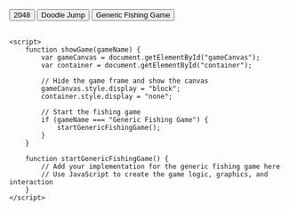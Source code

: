 <html>
<head>
    <title>Show Games</title>
    <style>
        .gameFrame {
            width: 100%;
            height: 100%;
        }
    </style>
</head>
<body>
    <button onclick="showGame('2048')">2048</button>
    <button onclick="showGame('Doodle Jump')">Doodle Jump</button>
    <button onclick="showGame('Generic Fishing Game')">Generic Fishing Game</button>
    <br><br>
    <div id="container">
        <canvas id="gameCanvas" width="800" height="600"></canvas>
    </div>

    <script>
        function showGame(gameName) {
            var gameCanvas = document.getElementById("gameCanvas");
            var container = document.getElementById("container");

            // Hide the game frame and show the canvas
            gameCanvas.style.display = "block";
            container.style.display = "none";

            // Start the fishing game
            if (gameName === "Generic Fishing Game") {
                startGenericFishingGame();
            }
        }

        function startGenericFishingGame() {
            // Add your implementation for the generic fishing game here
            // Use JavaScript to create the game logic, graphics, and interaction
        }
    </script>
</body>
</html>
